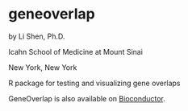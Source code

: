 geneoverlap
===========
by Li Shen, Ph.D.

Icahn School of Medicine at Mount Sinai

New York, New York

R package for testing and visualizing gene overlaps

GeneOverlap is also available on [Bioconductor](https://bioconductor.org/packages/release/bioc/html/GeneOverlap.html).